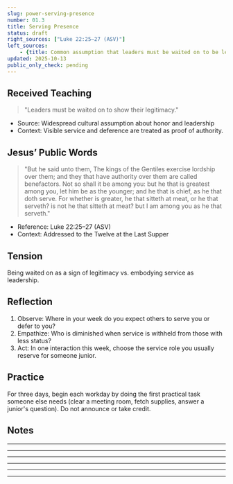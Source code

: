 ```yaml
---
slug: power-serving-presence
number: 01.3
title: Serving Presence
status: draft
right_sources: ["Luke 22:25–27 (ASV)"]
left_sources:
	- {title: Common assumption that leaders must be waited on to be legitimate, type: paraphrase, permission: none}
updated: 2025-10-13
public_only_check: pending
---
```


## Received Teaching
> "Leaders must be waited on to show their legitimacy."
- Source: Widespread cultural assumption about honor and leadership
- Context: Visible service and deference are treated as proof of authority.

## Jesus’ Public Words
> "But he said unto them, The kings of the Gentiles exercise lordship over them; and they that have authority over them are called benefactors. Not so shall it be among you: but he that is greatest among you, let him be as the younger; and he that is chief, as he that doth serve. For whether is greater, he that sitteth at meat, or he that serveth? is not he that sitteth at meat? but I am among you as he that serveth."
- Reference: Luke 22:25–27 (ASV)
- Context: Addressed to the Twelve at the Last Supper

## Tension
Being waited on as a sign of legitimacy vs. embodying service as leadership.

## Reflection
1. Observe: Where in your week do you expect others to serve you or defer to you?
2. Empathize: Who is diminished when service is withheld from those with less status?
3. Act: In one interaction this week, choose the service role you usually reserve for someone junior.

## Practice
For three days, begin each workday by doing the first practical task someone else needs (clear a meeting room, fetch supplies, answer a junior's question). Do not announce or take credit.

## Notes
---
---
---
---
---
---
